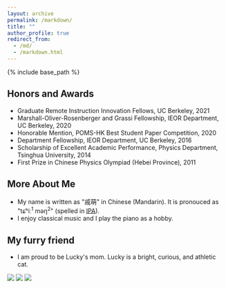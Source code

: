 ```yaml
---
layout: archive
permalink: /markdown/
title: ""
author_profile: true
redirect_from: 
  - /md/
  - /markdown.html
---
```

{% include base_path %} 

## Honors and Awards
* Graduate Remote Instruction Innovation Fellows, UC Berkeley, 2021
* Marshall-Oliver-Rosenberger and Grassi Fellowship, IEOR Department, UC Berkeley, 2020   
* Honorable Mention, POMS-HK Best Student Paper Competition, 2020
* Department Fellowship, IEOR Department, UC Berkeley, 2016
* Scholarship of Excellent Academic Performance, Physics Department, Tsinghua University, 2014
* First Prize in Chinese Physics Olympiad (Hebei Province), 2011

## More About Me
* My name is written as "戚萌" in Chinese (Mandarin). It is pronouced as "tɕʰiː<sup>1</sup> məŋ<sup>2</sup>" (spelled in [IPA](https://en.wikipedia.org/wiki/International_Phonetic_Alphabet)). 
* I enjoy classical music and I play the piano as a hobby.

## My furry friend
* I am proud to be Lucky's mom. Lucky is a bright, curious, and athletic cat. 

![](/images/lucky1.png)
![](/images/lucky2.png)
![](/images/lucky3.png)




